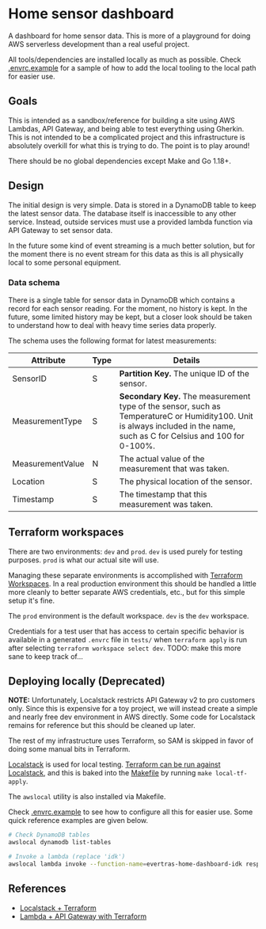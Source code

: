 # Home sensor dashboard

A dashboard for home sensor data. This is more of a playground for doing AWS
serverless development than a real useful project.

All tools/dependencies are installed locally as much as possible. Check
[.envrc.example](./.envrc.example) for a sample of how to add the local tooling
to the local path for easier use.

## Goals

This is intended as a sandbox/reference for building a site using AWS Lambdas,
API Gateway, and being able to test everything using Gherkin. This is not
intended to be a complicated project and this infrastructure is absolutely
overkill for what this is trying to do. The point is to play around!

There should be no global dependencies except Make and Go 1.18+.

## Design

The initial design is very simple. Data is stored in a DynamoDB table to keep
the latest sensor data. The database itself is inaccessible to any other
service. Instead, outside services must use a provided lambda function via API
Gateway to set sensor data.

In the future some kind of event streaming is a much better solution, but for
the moment there is no event stream for this data as this is all physically
local to some personal equipment.

### Data schema

There is a single table for sensor data in DynamoDB which contains a record for
each sensor reading. For the moment, no history is kept. In the future, some
limited history may be kept, but a closer look should be taken to understand
how to deal with heavy time series data properly.

The schema uses the following format for latest measurements:

| Attribute        | Type | Details                                                                                                                                                                    |
| ---------------- | ---- | -------------------------------------------------------------------------------------------------------------------------------------------------------------------------- |
| SensorID         | S    | **Partition Key.** The unique ID of the sensor.                                                                                                                            |
| MeasurementType  | S    | **Secondary Key.** The measurement type of the sensor, such as TemperatureC or Humidity100. Unit is always included in the name, such as C for Celsius and 100 for 0-100%. |
| MeasurementValue | N    | The actual value of the measurement that was taken.                                                                                                                        |
| Location         | S    | The physical location of the sensor.                                                                                                                                       |
| Timestamp        | S    | The timestamp that this measurement was taken.                                                                                                                             |

## Terraform workspaces

There are two environments: `dev` and `prod`. `dev` is used purely for testing
purposes. `prod` is what our actual site will use.

Managing these separate environments is accomplished with [Terraform
Workspaces](https://developer.hashicorp.com/terraform/language/state/workspaces).
In a real production environment this should be handled a little more cleanly to
better separate AWS credentials, etc., but for this simple setup it's fine.

The `prod` environment is the default workspace. `dev` is the `dev` workspace.

Credentials for a test user that has access to certain specific behavior is
available in a generated `.envrc` file in `tests/` when `terraform apply` is run
after selecting `terraform workspace select dev`. TODO: make this more sane to
keep track of...

## Deploying locally (Deprecated)

**NOTE:** Unfortunately, Localstack restricts API Gateway v2 to pro customers
only. Since this is expensive for a toy project, we will instead create a
simple and nearly free dev environment in AWS directly. Some code for
Localstack remains for reference but this should be cleaned up later.

The rest of my infrastructure uses Terraform, so SAM is skipped in favor of
doing some manual bits in Terraform.

[Localstack](https://github.com/localstack/localstack) is used for local
testing. [Terraform can be run against
Localstack](https://docs.localstack.cloud/integrations/terraform/), and this is
baked into the [Makefile](./Makefile) by running `make local-tf-apply`.

The `awslocal` utility is also installed via Makefile.

Check [.envrc.example](./.envrc.example) to see how to configure all this for
easier use. Some quick reference examples are given below.

```bash
# Check DynamoDB tables
awslocal dynamodb list-tables

# Invoke a lambda (replace 'idk')
awslocal lambda invoke --function-name=evertras-home-dashboard-idk response.json
```

## References

- [Localstack + Terraform](https://docs.localstack.cloud/integrations/terraform/)
- [Lambda + API Gateway with Terraform](https://learn.hashicorp.com/tutorials/terraform/lambda-api-gateway)
